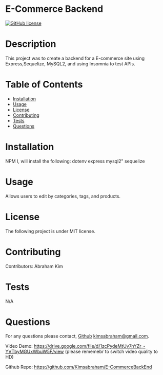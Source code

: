 # E-Commerce Backend
[![GitHub license](https://img.shields.io/badge/license-MIT-blue.svg)](https://github.com/undefined/undefined)
# Description
This project was to create a backend for a E-commerce site using Express,Sequelize, MySQL2, and using Insomnia to test APIs.
# Table of Contents 
* [Installation](#installation)
* [Usage](#usage)
* [License](#license)
* [Contributing](#contributing)
* [Tests](#tests)
* [Questions](#questions)
# Installation
NPM I, will install the following: 
 dotenv
 express
 mysql2"
 sequelize
  

# Usage
Allows users to edit by categories, tags, and products.
# License
The following project is under MIT license.
# Contributing
​Contributors: Abraham Kim
# Tests
N/A
# Questions
For any questions please contact, [Github](https://github.com/Kimsabraham)  kimsabraham@gmail.com.

Video Demo: https://drive.google.com/file/d/1zcPydeMtUv7nYZr_-YVTbyMGUxWbuW5F/view (please rememebr to switch video quality to HD)

Github Repo: https://github.com/Kimsabraham/E-CommerceBackEnd
